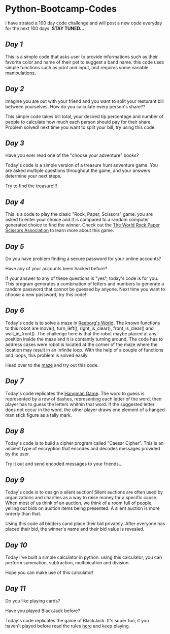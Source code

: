 # Python-Bootcamp-Codes
 I have strated a 100 day code challenge and will post a new code everyday for the next 100 days. 
**STAY TUNED...**

## *Day 1*
This is a simple code that asks user to provide informations such as their favorite color and name of their pet to suggest a band name. this code uses simple functions such as print and input, and requires some variable manipulations.

## *Day 2*
Imagine you are out with your friend and you want to split your resturant bill between yourselves. How do you calculate every person's share??

This simple code takes bill total, your desired tip percentage and number of people to calculate how much each person should pay for their share. 
Problem solved! next time you want to split your bill, try using this code.

## *Day 3*
Have you ever read one of the "choose your adventure" books?

Today's code is a simple version of a treasure hunt adventure game. You are asked multiple questions throughout the game, and your answers determine your next steps.

Try to find the treasure!!!

## *Day 4*
This is a code to play the clasic "Rock, Paper, Scissors" game. you are asked to enter your choice and it is compared to a random computer generated choice to find the winner. Check out the [The World Rock Paper Scissors Association](https://www.wrpsa.com/) to learn more about this game.

## *Day 5*
Do you have problem finding a secure password for your online accounts?

Have any of your accounts been hacked before?

If your answer to any of these questions is "yes", today's code is for you. This program generates a combination of letters and numbers to generate a random password that cannot be guessed by anyone. Next time you want to choose a new password, try this code!

## *Day 6*
Today's code is to solve a maze in [Reeborg's World](https://reeborg.ca/reeborg.html?lang=en&mode=python&menu=worlds%2Fmenus%2Freeborg_intro_en.json&name=Maze&url=worlds%2Ftutorial_en%2Fmaze1.json). The known functions to this robot are move(), turn_left(), right_is_clear(), front_is_clear() and wall_in_front(). The challenge here is that the robot maybe placed at any position inside the maze and it is contantly turning around. The code has to address cases were robot is located at the corner of the maze where the location may result in an infinite loop. With the help of a couple of functions and loops, this problem is solved easily. 

Head over to the [maze](https://reeborg.ca/reeborg.html?lang=en&mode=python&menu=worlds%2Fmenus%2Freeborg_intro_en.json&name=Maze&url=worlds%2Ftutorial_en%2Fmaze1.json) and try out this code.

## *Day 7*
Today's code replicates the [Hangman Game](https://en.wikipedia.org/wiki/Hangman_(game)). The word to guess is represented by a row of dashes, representing each letter of the word, then player has to guess the letters whithin that word. If the suggested letter does not occur in the word, the other player draws one element of a hanged man stick figure as a tally mark.

## *Day 8*
Today's code is to build a cipher program called "Caesar Cipher". This is an ancient type of encryption that encodes and decodes messages provided by the user.

Try it out and send encoded messages to your friends...

## *Day 9*
Today's code is to design a silent auction! Silent auctions are often used by organizations and charities as a way to raise money for a specific cause. When most of us think of an auction, we think of a room full of people, yelling out bids on auction items being presented. A silent auction is more orderly than that.

Using this code all bidders cand place their bid privately. After everyone has placed their bid, the winner's name and their bid value is revealed.

## *Day 10*
Today I've built a simple calculator in python. using this calculator, you can perform summation, subtraction, multipication and division.

Hope you can make use of this calculator!

## *Day 11*
Do you like playing cards?

Have you played BlackJack before?

Today's code replicates the game of BlackJack. It's super fun, if you haven't played before read the rules [here](https://en.wikipedia.org/wiki/Blackjack) and keep playing.
